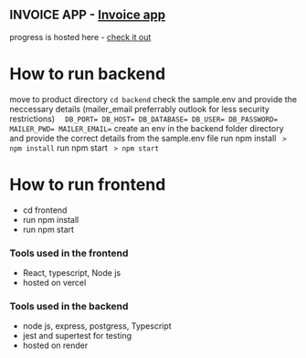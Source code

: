 ## INVOICE APP - [Invoice app](https://invoiceapp-elitekaycy.vercel.app/)

progress is hosted here - [check it out](https://invoiceapp-elitekaycy.vercel.app/)

# How to run backend

move to product directory
    `cd backend`
check the sample.env and provide the neccessary details (mailer_email preferrably outlook for less security restrictions)
  `   DB_PORT=
      DB_HOST=
      DB_DATABASE=
      DB_USER=
      DB_PASSWORD=
      MAILER_PWD=
      MAILER_EMAIL=
  `
create an env in the backend folder directory and provide the correct details from the sample.env file
run npm install
    ` > npm install`
run npm start
     ` > npm start`

# How to run frontend

- cd frontend
- run npm install
- run npm start

### Tools used in the frontend

- React, typescript, Node js
- hosted on vercel

### Tools used in the backend

- node js, express, postgress, Typescript
- jest and supertest for testing
- hosted on render

